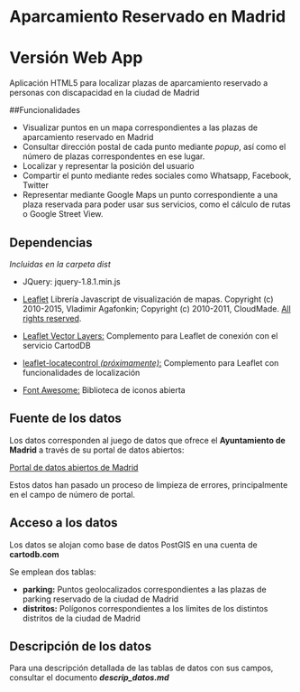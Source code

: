 # Aparcamiento Reservado en Madrid

# Versión Web App

Aplicación HTML5 para localizar plazas de aparcamiento reservado a personas con discapacidad en la ciudad de Madrid

##Funcionalidades

* Visualizar puntos en un mapa correspondientes a las plazas de aparcamiento reservado en Madrid
* Consultar dirección postal de cada punto mediante _popup_, así como el número de plazas correspondentes en ese lugar.
* Localizar y representar la posición del usuario
* Compartir el punto mediante redes sociales como Whatsapp, Facebook, Twitter
* Representar mediante Google Maps un punto correspondiente a una plaza reservada para poder usar sus servicios, como el cálculo de rutas o Google Street View.

## Dependencias

_Incluidas en la carpeta dist_

* JQuery: jquery-1.8.1.min.js

* [Leaflet](http://leafletjs.com) Librería Javascript de visualización de mapas. Copyright (c) 2010-2015, Vladimir Agafonkin; Copyright (c) 2010-2011, CloudMade. [All rights reserved](https://github.com/Leaflet/Leaflet/blob/master/LICENSE).

* [Leaflet Vector Layers:](http://jasonsanford.github.io/leaflet-vector-layers/) Complemento para Leaflet de conexión con el servicio CartodDB

* [leaflet-locatecontrol _(próximamente)_:](https://github.com/domoritz/leaflet-locatecontrol) Complemento para Leaflet con funcionalidades de localización

* [Font Awesome:](http://fortawesome.github.io/Font-Awesome/) Biblioteca de iconos abierta

## Fuente de los datos

Los datos corresponden al juego de datos que ofrece el **Ayuntamiento de Madrid** a través de su portal de datos abiertos:

[Portal de datos abiertos de Madrid](http://datos.madrid.es/portal/site/egob/menuitem.c05c1f754a33a9fbe4b2e4b284f1a5a0/?vgnextoid=dd5900ac205a7410VgnVCM2000000c205a0aRCRD&vgnextchannel=374512b9ace9f310VgnVCM100000171f5a0aRCRD)

Estos datos han pasado un proceso de limpieza de errores, principalmente en el campo de número de portal.

## Acceso a los datos

Los datos se alojan como base de datos PostGIS en una cuenta de **cartodb.com**

Se emplean dos tablas:

* **parking:** Puntos geolocalizados correspondientes a las plazas de parking reservado de la ciudad de Madrid
* **distritos:** Polígonos correspondientes a los límites de los distintos distritos de la ciudad de Madrid

## Descripción de los datos

Para una descripción detallada de las tablas de datos con sus campos, consultar el documento **_descrip_datos.md_**



